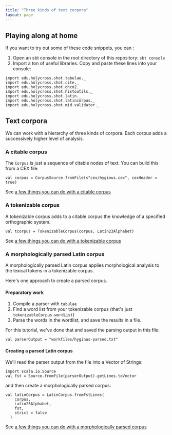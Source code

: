 ```yaml
---
title: "Three kinds of text corpora"
layout: page
---
```


## Playing along at home

If you want to try out some of these code snippets, you can :

1.  Open an sbt console in the root directory of this repository:  `sbt console`
2. Import a ton of useful libraries.  Copy and paste these lines into your console:

```tut:silent
import edu.holycross.shot.tabulae._
import edu.holycross.shot.cite._
import edu.holycross.shot.ohco2._
import edu.holycross.shot.histoutils._
import edu.holycross.shot.latin._
import edu.holycross.shot.latincorpus._
import edu.holycross.shot.mid.validator._
```


## Text corpora

We can work with a hierarchy of three kinds of corpora.  Each corpus adds a successively higher level of analysis.

### A citable corpus

The `Corpus` is just a sequence of citable nodes of text.  You can build this from a CEX file:

```tut:silent
val corpus = CorpusSource.fromFile(s"cex/hyginus.cex", cexHeader = true)
```

See [a few things you can do with a citable corpus](citableCorpus/)


### A tokenizable corpus

A tokenizable corpus adds to a citable corpus the knowledge of a specified orthographic system.

```tut:silent
val tcorpus = TokenizableCorpus(corpus, Latin23Alphabet)
```

See [a few things you can do with a tokenizable corpus](tokenizableCorpus/)


### A morphologically parsed Latin corpus

A morphologically parsed Latin corpus applies morphological analysis to  the lexical tokens in a tokenizable corpus.

Here's one approach to create a parsed corpus.

#### Preparatory work

1. Compile a parser with `tabulae`
2.  Find a word list from your tokenizable corpus (that's just `tokenizableCorpus.wordList`)
3.  Parse the words in the wordlist, and save the results in a file.

For this tutorial, we've done that and saved the parsing output in this file:

```tut:silent
val parserOutput = "workfiles/hyginus-parsed.txt"
```


#### Creating a parsed Latin corpus

We'll read the parser output from the file into a Vector of Strings:

```tut:silent
import scala.io.Source
val fst = Source.fromFile(parserOutput).getLines.toVector
```

and then create a morphologically parsed corpus:

```tut:silent
val latinCorpus = LatinCorpus.fromFstLines(
    corpus,
    Latin23Alphabet,
    fst,
    strict = false
  )
```

See [a few things you can do with a morphologically parsed corpus](parsedCorpus/)
